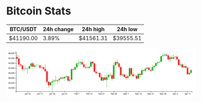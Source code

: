 # Bitcoin Stats

BTC/USDT|24h change|24h high|24h low|
|---|---|---|---|
|$41190.00|3.89%|$41561.31|$39555.51|

<img src="./chart.svg">
